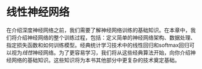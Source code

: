 # 线性神经网络

在介绍深度神经网络之前，我们需要了解神经网络训练的基础知识。在本章中，我们将介绍神经网络的整个训练过程，包括：定义简单的神经网络架构、数据处理、指定损失函数和如何训练模型。经典统计学习技术中的线性回归和softmax回归可以视为*线性*神经网络。为了更容易学习，我们将从这些经典算法开始，向你介绍神经网络的基础知识。这些知识将为本书其他部分中更复杂的技术奠定基础。
